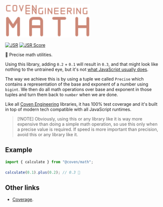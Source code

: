 <img alt="Coven Engineering Math logo" src="https://raw.githubusercontent.com/covenengineering/libraries/main/@coven/math/logo.svg" height="108" />

[![JSR](https://jsr.io/badges/@coven/math)](https://jsr.io/@coven/math)
[![JSR Score](https://jsr.io/badges/@coven/math/score)](https://jsr.io/@coven/math/score)

🧮 Precise math utilities.

Using this library, adding `0.2` + `0.1` will result in `0.3`, and that might
look like nothing to the untrained eye, but it's not
[what JavaScript usually does](https://0.30000000000000004.com/).

The way we achieve this is by using a tuple we called `Precise` which contains a
representation of the base and exponent of a number using `bigint`. We then do
all math operations over base and exponent in those tuples and turn them back to
`number` when we are done.

Like all [Coven Engineering](https://coven.engineering) libraries, it has 100%
test coverage and it's built in top of modern tech compatible with all
JavaScript runtimes.

> [!NOTE] Obviously, using this or any library like it is way more expensive
> than doing a simple math operation, so use this only when a precise value is
> required. If speed is more important than precision, avoid this or any library
> like it.

## Example

```typescript
import { calculate } from "@coven/math";

calculate(0.1).plus(0.2); // 0.3 🤯
```

## Other links

- [Coverage](https://coveralls.io/github/covenengineering/libraries).

